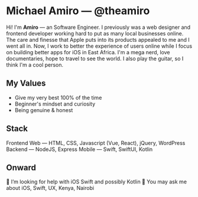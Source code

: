 # Michael Amiro — @theamiro
Hi! I'm **Amiro** — an Software Engineer. I previously was a web designer and frontend developer working hard to put as many local businesses online. The care and finesse that Apple puts into its products appealed to me and I went all in. Now, I work to better the experience of users online while I focus on building better apps for iOS in East Africa. I'm a mega nerd, love documentaries, hope to travel to see the world. I also play the guitar, so I think I'm a cool person.

## My Values
- Give my very best 100% of the time
- Beginner's mindset and curiosity
- Being genuine & honest

## Stack
Frontend Web — HTML, CSS, Javascript (Vue, React), jQuery, WordPress
Backend — NodeJS, Express
Mobile — Swift, SwiftUI, Kotlin

## Onward
🤔 I’m looking for help with iOS Swift and possibly Kotlin
💬 You may ask me about iOS, Swift, UX, Kenya, Nairobi
